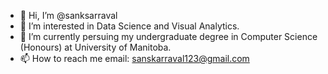 - 👋 Hi, I’m @sanksarraval
- 👀 I’m interested in Data Science and Visual Analytics.
- 🌱 I’m currently persuing my undergraduate degree in Computer Science (Honours) at University of Manitoba.
- 📫 How to reach me email: sanskarraval123@gmail.com

<!---
sanksarraval/sanksarraval is a ✨ special ✨ repository because its `README.md` (this file) appears on your GitHub profile.
You can click the Preview link to take a look at your changes.
--->
